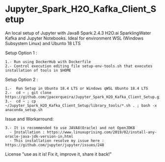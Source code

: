 # Jupyter_Spark_H2O_Kafka_Client_Setup

   An local setup of Jupyter with Java8 Spark.2.4.3 H2O.ai SparklingWater Kafka and Jupyter Notebooks. 
   Ideal for environment WSL (Windows Subsystem Linux) and Ubunto 18 LTS

   Setup Option 1 :
   
    1.- Run using DockerHub with Dockerfile
    2.- Control execution editing file setup-env-tools.sh that executes installation of tools in $HOME

   Setup Option 2 :

    1.-  Run Setup in Ubunto 18.4 LTS or Windows qWSL Ubunto 18.4 LTS
    2.-  cd ~ ; git clone https://github.com/jpacerqueira/Jupyter_Spark_H2O_Kafka_Client_Setup.git
    3.-  cd ~ ; cp ~/Jupyter_Spark_H2O_Kafka_Client_Setup/library_tools/*.sh . ; bash -x anaconda_setup.sh


   Issue and Workarround:


    3.- It is recommended to use JAVA8(Oracle) and not OpenJDK8
      - Installation : https://www.linuxuprising.com/2019/02/install-any-oracle-java-jdk-version-in.html
      - This installation resolve my issue here : https://github.com/jupyter/jupyter/issues/248    

   License "use as it is! Fix it, improve it, share it back!"
